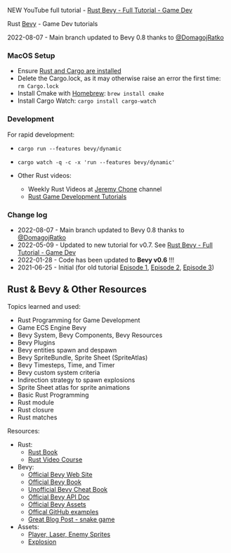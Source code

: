 NEW YouTube full tutorial - [Rust Bevy - Full Tutorial - Game Dev](https://www.youtube.com/watch?v=j7qHwb7geIM&list=PL7r-PXl6ZPcCIOFaL7nVHXZvBmHNhrh_Q)

Rust [Bevy](https://bevyengine.org/) - Game Dev tutorials

2022-08-07 - Main branch updated to Bevy 0.8 thanks to [@DomagojRatko](https://github.com/DomagojRatko)

### MacOS Setup

- Ensure [Rust and Cargo are installed](https://www.rust-lang.org/tools/install)
- Delete the Cargo.lock, as it may otherwise raise an error the first time: `rm Cargo.lock`
- Install Cmake with [Homebrew](https://brew.sh/): `brew install cmake`
- Install Cargo Watch: `cargo install cargo-watch`

### Development

For rapid development:

- `cargo run --features bevy/dynamic`
- `cargo watch -q -c -x 'run --features bevy/dynamic'`

- Other Rust videos:
  - Weekly Rust Videos at [Jeremy Chone](https://www.youtube.com/jeremychone) channel
  - [Rust Game Development Tutorials](https://youtube.com/playlist?list=PL7r-PXl6ZPcCB_9zZFU0krBoGK3y5f5Vt)

### Change log

- 2022-08-07 - Main branch updated to Bevy 0.8 thanks to [@DomagojRatko](https://github.com/DomagojRatko)
- 2022-05-09 - Updated to new tutorial for v0.7. See [Rust Bevy - Full Tutorial - Game Dev](https://www.youtube.com/watch?v=j7qHwb7geIM&list=PL7r-PXl6ZPcCIOFaL7nVHXZvBmHNhrh_Q)
- 2022-01-28 - Code has been updated to **Bevy v0.6** !!!
- 2021-06-25 - Initial (for old tutorial [Episode 1](https://youtu.be/Yb3vInxzKGE), [Episode 2](https://youtu.be/Dl4PJG0eRhg), [Episode 3](https://youtu.be/4nEUX2hf2ZI))

## Rust & Bevy & Other Resources

Topics learned and used:

- Rust Programming for Game Development
- Game ECS Engine Bevy
- Bevy System, Bevy Components, Bevy Resources
- Bevy Plugins
- Bevy entities spawn and despawn
- Bevy SpriteBundle, Sprite Sheet (SpriteAtlas)
- Bevy Timesteps, Time, and Timer
- Bevy custom system criteria
- Indirection strategy to spawn explosions
- Sprite Sheet atlas for sprite animations
- Basic Rust Programming
- Rust module
- Rust closure
- Rust matches

Resources:

- Rust:
  - [Rust Book](https://doc.rust-lang.org/book/)
  - [Rust Video Course](https://www.youtube.com/playlist?list=PL7r-PXl6ZPcB4jn1_VR3D8tSK9DxOaiQE)
- Bevy:
  - [Official Bevy Web Site](https://bevyengine.org/)
  - [Official Bevy Book](https://bevyengine.org/learn/book/introduction/)
  - [Unofficial Bevy Cheat Book](https://bevy-cheatbook.github.io/)
  - [Official Bevy API Doc](https://docs.rs/bevy/latest/bevy/index.html)
  - [Official Bevy Assets](https://bevyengine.org/assets/)
  - [Offical GitHub examples](https://github.com/bevyengine/bevy/tree/latest/examples)
  - [Great Blog Post - snake game](https://mbuffett.com/posts/bevy-snake-tutorial/)
- Assets:
  - [Player, Laser, Enemy Sprites](https://opengameart.org/content/space-shooter-redux)
  - [Explosion](https://opengameart.org/content/explosion)
